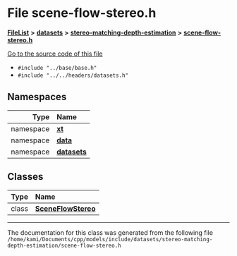 

# File scene-flow-stereo.h



[**FileList**](files.md) **>** [**datasets**](dir_29ff4802398ba4a572b958e731c7adb4.md) **>** [**stereo-matching-depth-estimation**](dir_e353cfd6010331702b3559c9641f7f23.md) **>** [**scene-flow-stereo.h**](scene-flow-stereo_8h.md)

[Go to the source code of this file](scene-flow-stereo_8h_source.md)



* `#include "../base/base.h"`
* `#include "../../headers/datasets.h"`













## Namespaces

| Type | Name |
| ---: | :--- |
| namespace | [**xt**](namespacext.md) <br> |
| namespace | [**data**](namespacext_1_1data.md) <br> |
| namespace | [**datasets**](namespacext_1_1data_1_1datasets.md) <br> |


## Classes

| Type | Name |
| ---: | :--- |
| class | [**SceneFlowStereo**](classxt_1_1data_1_1datasets_1_1SceneFlowStereo.md) <br> |



















































------------------------------
The documentation for this class was generated from the following file `/home/kami/Documents/cpp/models/include/datasets/stereo-matching-depth-estimation/scene-flow-stereo.h`

